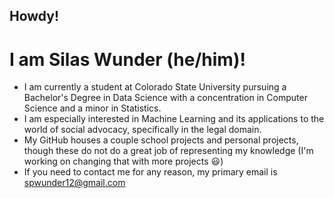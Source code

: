## Howdy!

# I am Silas Wunder (he/him)!

- I am currently a student at Colorado State University pursuing a Bachelor's Degree in Data Science with a concentration in Computer Science and a minor in Statistics.
- I am especially interested in Machine Learning and its applications to the world of social advocacy, specifically in the legal domain.
- My GitHub houses a couple school projects and personal projects, though these do not do a great job of representing my knowledge (I'm working on changing that with more projects 😃)
- If you need to contact me for any reason, my primary email is spwunder12@gmail.com
